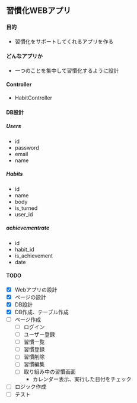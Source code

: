 ## 習慣化WEBアプリ

#### 目的
- 習慣化をサポートしてくれるアプリを作る

#### どんなアプリか
- 一つのことを集中して習慣化するように設計

#### Controller
- HabitController

#### DB設計
##### Users
- id
- password
- email
- name

##### Habits
- id
- name
- body
- is_turned
- user_id

##### achievementrate
- id
- habit_id
- is_achievement
- date

#### TODO
- [x] Webアプリの設計
- [x] ページの設計
- [x] DB設計
- [x] DB作成、テーブル作成
- [ ] ページ作成
  - [ ] ログイン
  - [ ] ユーザー登録
  - [ ] 習慣一覧
  - [ ] 習慣登録
  - [ ] 習慣削除
  - [ ] 習慣編集
  - [ ] 取り組み中の習慣画面
    - カレンダー表示、実行した日付をチェック
- [ ] ロジック作成
- [ ] テスト
